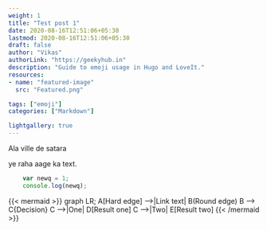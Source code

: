 ```yaml
---
weight: 1
title: "Test post 1"
date: 2020-08-16T12:51:06+05:30
lastmod: 2020-08-16T12:51:06+05:30
draft: false
author: "Vikas"
authorLink: "https://geekyhub.in"
description: "Guide to emoji usage in Hugo and LoveIt."
resources:
- name: "featured-image"
  src: "Featured.png"

tags: ["emoji"]
categories: ["Markdown"]

lightgallery: true
---
```


Ala ville de satara 
<!--more-->
ye raha aage ka text.

```Javascript
    var newq = 1;
    console.log(newq);
```

{{< mermaid >}}
graph LR;
    A[Hard edge] -->|Link text| B(Round edge)
    B --> C{Decision}
    C -->|One| D[Result one]
    C -->|Two| E[Result two]
{{< /mermaid >}}

